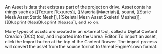An Asset is data that exists as part of the project on drive.
Asset contains things such as [[Texture|Textures]], [[Material|Materials]], sound, [[Static Mesh Asset|Static Mesh]], [[Skeletal Mesh Asset|Skeletal Meshes]], [[Blueprint ClassBlueprint Classes]], and so on.

Many types of assets are created in an external tool, called a Digital Content Creation (DCC) tool, and imported into the Unreal Editor.
To import an asset, click the Import button at the top of the Content Drawer.
The import process will convert the asset from the source format to Unreal Engine's own format.
